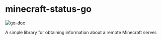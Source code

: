 # minecraft-status-go

[![go-doc](https://godoc.org/github.com/drewandersen/minecraft-status-go?status.svg)](https://godoc.org/github.com/prometheus/client_golang)

A simple library for obtaining information about a remote Minecraft server.

